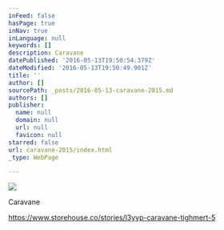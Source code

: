 ```yaml
---
inFeed: false
hasPage: true
inNav: true
inLanguage: null
keywords: []
description: Caravane
datePublished: '2016-05-13T19:50:54.379Z'
dateModified: '2016-05-13T19:50:49.901Z'
title: ''
author: []
sourcePath: _posts/2016-05-13-caravane-2015.md
authors: []
publisher:
  name: null
  domain: null
  url: null
  favicon: null
starred: false
url: caravane-2015/index.html
_type: WebPage

---
```

![](https://the-grid-user-content.s3-us-west-2.amazonaws.com/6a788202-b70d-4c1f-9244-81e4eff8bfa4.jpg)

Caravane

https://www.storehouse.co/stories/l3yyp-caravane-tighmert-5
